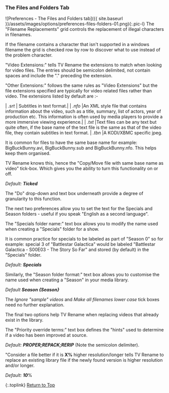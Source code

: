 <!-- START PREFERENCES {FILES & FOLDERS TAB] - -->
### The Files and Folders Tab

![Preferences - The Files and Folders tab]({{ site.baseurl }}/assets/images/options/preferences-files-folders-01.png){:.pic-l}
The "Filename Replacements" grid controls the replacement of illegal characters in filenames.

If the filename contains a character that isn't supported in a windows filename the grid is checked row by row to discover what to use instead of the problem character.

"Video Extensions:" tells TV&nbsp;Rename the extensions to match when looking for video files. The entries should be semicolon delimited, not contain spaces and include the "." preceding the extension.

"Other Extensions:" follows the same rules as "Video Extensions" but the file extensions specified are typically for video related files rather than video. The extensions listed by default are :-

| *.srt* | Subtitles in text format.|
| *.nfo* |An XML style file that contains information about the video, such as a title, summary, list of actors, year of production etc. This information is often used by media players to provide a more immersive viewing experience.|
| *.txt* |Text files can be any text but quite often, if the base name of the text file is the same as that of the video file, they contain subtitles in text format.
| *.tbn* |A KODI/XBMC specific jpeg.

It is common for files to have the same base name for example: BigBuckBunny.avi, BigBuckBunny.sub and BigBuckBunny.nfo. This helps keep them organised.

TV Rename knows this, hence the "Copy/Move file with same base name as video" tick-box. Which gives you the ability to turn this functionality on or off.

_Default:_ _**Ticked**_

The "Do" drop-down and text box underneath provide a degree of granularity to this function.

The next two preferences allow you to set the text for the Specials and Season folders - useful if you speak "English as a second language".

The "Specials folder name:" text box allows you to modify the name used when creating a "Specials" folder for a show.

It is common practice for specials to be labeled as part of "Season 0" so for example: special 3 of "Battlestar Galactica" would be labeled "Battlestar Galactica - S00E03 - The Story So Far"  and stored (by default) in the "Specials" folder.

_Default:_ _**Specials**_

Similarly, the "Season folder format:" text box allows you to customise the name used when creating a "Season" in your media library.

_Default_ _**Season \{Season\}**_

The _Ignore "sample" videos_ and _Make all filenames lower case_ tick boxes need no further explanation.

The final two options help TV&nbsp;Rename when replacing videos that already exist in the library.

The "Priority override terms:" text box defines the "hints" used to determine if a video has been improved at source.

_Default:_ _**PROPER;REPACK;RERIP**_ (Note the semicolon delimiter).

"Consider a file better if it is **X%** higher resolution/longer tells TV&nbsp;Rename to replace an existing library file if the newly found version is higher resolution and/or longer.

_Default:_ _**10**_% 

{:.toplink}
[Return to Top]()
<!-- END PREFERENCES {FILES & FOLDERS TAB] --- -->
